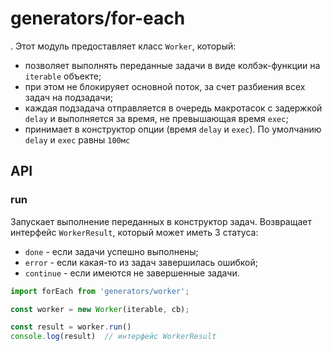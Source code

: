 # generators/for-each
.
Этот модуль предоставляет класс `Worker`, который:

  - позволяет выполнять переданные задачи в виде колбэк-функции на `iterable` объекте;
  - при этом не блокируяет основной поток, за счет разбиения всех задач на подзадачи;
  - каждая подзадача отправляется в очередь макротасок с задержкой `delay` и выполняется за время, не превышающая время `exec`;
  - принимает в конструктор опции (время `delay` и `exec`). По умолчанию `delay` и `exec` равны `100мс`

## API

### run

Запускает выполнение переданных в конструктор задач. Возвращает интерфейс `WorkerResult`, который может иметь 3 статуса:
  - `done` - если задачи успешно выполнены;
  - `error` - если какая-то из задач завершилась ошибкой;
  - `continue` - если имеются не завершенные задачи.

```js
import forEach from 'generators/worker';

const worker = new Worker(iterable, cb);

const result = worker.run()
console.log(result)  // интерфейс WorkerResult

```
